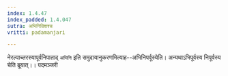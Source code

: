 ```yaml
---
index: 1.4.47
index_padded: 1.4.047
sutra: अभिनिविशश्च
vritti: padamanjari

---
```

नेरल्पाच्तरस्यापूर्वनिपाताद् `अभिनि` इति समुदायानुकरणमित्याह--अभिनिपर्वूस्येति। अन्यथाऽभिपूर्वस्य निपूर्वस्य चेति ब्रूयात्।।
पदमञ्जरी